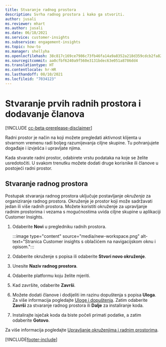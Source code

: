 ```yaml
---
title: Stvaranje radnog prostora
description: Svrha radnog prostora i kako ga stvoriti.
author: jusali
ms.reviewer: mhart
ms.author: jusali
ms.date: 06/18/2021
ms.service: customer-insights
ms.subservice: engagement-insights
ms.topic: how-to
ms.manager: shellyha
ms.openlocfilehash: 38c817c169ce7986c73fb46fa14a9a8352a218d359cdcb2fa822a34303ff5ecc
ms.sourcegitcommit: aa0cfbf6240a9f560e3131bdec63e051a8786dd4
ms.translationtype: HT
ms.contentlocale: hr-HR
ms.lasthandoff: 08/10/2021
ms.locfileid: "7034123"
---
```

# <a name="create-the-first-workspaces-and-add-members"></a>Stvaranje prvih radnih prostora i dodavanje članova

[!INCLUDE [cc-beta-prerelease-disclaimer](includes/cc-beta-prerelease-disclaimer.md)]

Radni prostor je način na koji možete pregledati aktivnost klijenta u stvarnom vremenu radi boljeg razumijevanja ciljne skupine. Tu pohranjujete događaje i izvješća i upravljate njima.

Kada stvarate radni prostor, odabirete vrstu podataka na koje se želite usredotočiti. U svakom trenutku možete dodati druge korisnike ili članove u postojeći radni prostor. 

## <a name="create-a-workspace"></a>Stvaranje radnog prostora

Postupak stvaranja radnog prostora uključuje postavljanje *okruženja* za organiziranje radnog prostora. Okruženje je prostor koji može sadržavati jedan ili više radnih prostora. Možete koristiti okruženje za upravljanje radnim prostorima i vezama s mogućnostima uvida ciljne skupine u aplikaciji Customer Insights.

1. Odaberite **Novi** u pregledniku radnih prostora.

   :::image type="content" source="media/new-workspace.png" alt-text="Stranica Customer insights s oblačićem na navigacijskom oknu i opisom.":::

1. Odaberite okruženje s popisa ili odaberite **Stvori novo okruženje**.
1. Unesite **Naziv radnog prostora**.
1. Odaberite platformu koju želite mjeriti.
1. Kad završite, odaberite **Završi**. 
1. Možete dodati članove i dodijeliti im razinu dopuštenja s popisa **Uloga**. Za više informacija pogledajte [Uloge i dopuštenja](user-roles.md). Zatim odaberite **Završi** za stvaranje radnog prostora ili **Dalje** za instaliranje koda.
1. Instalirajte isječak koda da biste počeli primati podatke, a zatim odaberite **Gotovo**.

Za više informacija pogledajte [Upravljanje okruženjima i radnim prostorima](manage-environments-workspaces.md).

[!INCLUDE[footer-include](../includes/footer-banner.md)]
